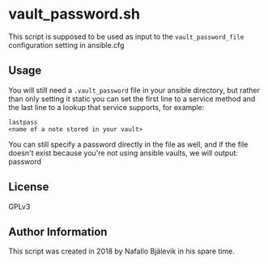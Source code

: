 vault_password.sh
=========

This script is supposed to be used as input to the
`vault_password_file` configuration setting in ansible.cfg

Usage
--------------

You will still need a `.vault_password` file in your ansible
directory, but rather than only setting it static you can
set the first line to a service method and the last line
to a lookup that service supports, for example:

    lastpass
    <name of a note stored in your vault>

You can still specify a password directly in the file as
well, and if the file doesn't exist because you're not
using ansible vaults, we will output: password

License
-------

GPLv3

Author Information
------------------

This script was created in 2018 by Nafallo Bjälevik in his spare time.
